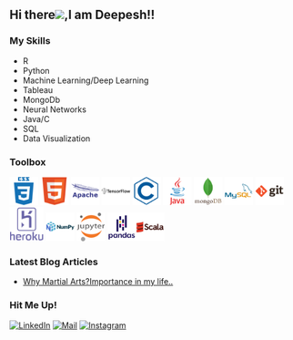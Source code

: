 
## Hi there<img src="https://raw.githubusercontent.com/MartinHeinz/MartinHeinz/master/wave.gif" width="30px">,I am Deepesh!!

### My Skills 
- R                                  
- Python                             
- Machine Learning/Deep Learning
- Tableau
- MongoDb
- Neural Networks
- Java/C
- SQL
- Data Visualization


### Toolbox

<img src="https://github.com/devicons/devicon/blob/master/icons/css3/css3-plain-wordmark.svg" alt="CSS" width="50" height="50"/> <img src="https://github.com/devicons/devicon/blob/master/icons/html5/html5-original.svg" alt="HTML" width="50" height="50"/> 
<img src="https://github.com/devicons/devicon/blob/master/icons/apache/apache-line-wordmark.svg" alt="Apache" width="50" height="50"/> 
<img src="https://github.com/devicons/devicon/blob/master/icons/tensorflow/tensorflow-line-wordmark.svg" alt="TensorFlow" width="50" height="50"/> 
<img src="https://github.com/devicons/devicon/blob/master/icons/c/c-line.svg" alt="C" width="50" height="50"/> 
<img src="https://github.com/devicons/devicon/blob/master/icons/java/java-original-wordmark.svg" alt="Java" width="50" height="50"/> 
<img src="https://github.com/devicons/devicon/blob/master/icons/mongodb/mongodb-original-wordmark.svg" alt="MongoDB" width="50" height="50"/>
<img src="https://github.com/devicons/devicon/blob/master/icons/mysql/mysql-original-wordmark.svg" alt="MySQL" width="50" height="50"/>
<img src="https://github.com/devicons/devicon/blob/master/icons/git/git-original-wordmark.svg" alt="Git" width="50" height="50"/>
<img src="https://github.com/devicons/devicon/blob/master/icons/heroku/heroku-original-wordmark.svg" alt="Heroku" width="60" height="60"/>
<img src="https://github.com/devicons/devicon/blob/master/icons/numpy/numpy-original-wordmark.svg" alt="Numpy" width="50" height="50"/>
<img src="https://github.com/devicons/devicon/blob/master/icons/jupyter/jupyter-original-wordmark.svg" alt="jupyter" width="50" height="50"/>
<img src="https://github.com/devicons/devicon/blob/master/icons/pandas/pandas-original-wordmark.svg" alt="Pandas" width="50" height="50"/><img src="https://github.com/devicons/devicon/blob/master/icons/scala/scala-original-wordmark.svg" alt="Scala" width="50" height="50"/> 

### Latest Blog Articles

<!-- BLOG-POST-LIST:START -->
- [Why Martial Arts?Importance in my life..](https://medium.com/@deepesh.durairajan/why-martial-arts-importance-in-my-life-1eee7883049c)
<!-- BLOG-POST-LIST:END -->

### Hit Me Up!
[![LinkedIn](https://img.shields.io/badge/LinkedIn-Deepesh%20Durairajan-blue)](https://www.linkedin.com/in/deepesh-durairajan-90135719b)
[![Mail](https://img.shields.io/badge/Mail-deepesh.durairajan%40gmail.com-green)](mailto:deepesh.durairajan@gmail.com)
[![Instagram](https://img.shields.io/badge/Instagram-%40deepeshdurairajan-orange)](https://www.instagram.com/deepeshdurairajan/)





